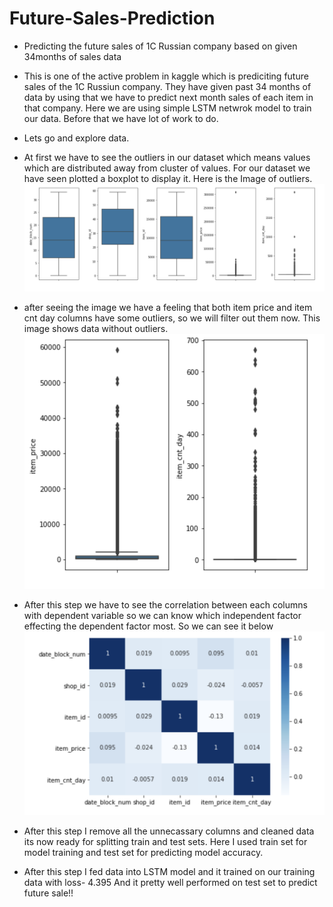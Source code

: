 # Future-Sales-Prediction
* Predicting the future sales of 1C Russian company based on given 34months of sales data
* This is one of the active problem in kaggle which is prediciting future sales of the 1C Russiun company. They have given past 34 months of data by using that we have to predict next month sales of each item in that company.
Here we are using simple LSTM netwrok model to train our data. Before that we have lot of work to do.
* Lets go and explore data.
* At first we have to see the outliers in our dataset which means values which are distributed away from cluster of values. For our dataset we have seen plotted a boxplot to display it. Here is the Image of outliers.
![Alt text](https://github.com/starkworld/Future-Sales-Prediction/blob/master/Screen%20Shot%202020-09-24%20at%201.13.10%20AM.png)

* after seeing the image we have a feeling that both item price and item cnt day columns have some outliers, so we will filter out them now. This image shows data without outliers.
![Alt text](https://github.com/starkworld/Future-Sales-Prediction/blob/master/Screen%20Shot%202020-09-24%20at%201.13.27%20AM.png)

* After this step we have to see the correlation between each columns with dependent variable so we can know which independent factor effecting the dependent factor most. So we can see it below
![Alt text](https://github.com/starkworld/Future-Sales-Prediction/blob/master/Screen%20Shot%202020-09-24%20at%201.13.35%20AM.png)

* After this step I remove all the unnecassary columns and cleaned data its now ready for splitting train and test sets.
Here I used train set for model training and test set for predicting model accuracy.
* After this step I fed data into LSTM model and it trained on our training data with loss- 4.395
And it pretty well performed on test set to predict future sale!!
